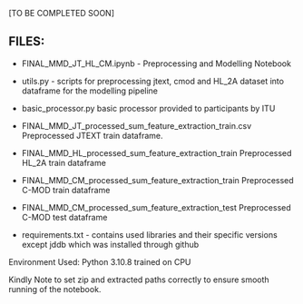 [TO BE COMPLETED SOON]
## FILES:

- FINAL_MMD_JT_HL_CM.ipynb - Preprocessing and Modelling Notebook

- utils.py - scripts for preprocessing jtext, cmod and HL_2A dataset into dataframe for the modelling pipeline

- basic_processor.py basic processor provided to participants by ITU

- FINAL_MMD_JT_processed_sum_feature_extraction_train.csv Preprocessed JTEXT train dataframe.

- FINAL_MMD_HL_processed_sum_feature_extraction_train Preprocessed HL_2A train dataframe

- FINAL_MMD_CM_processed_sum_feature_extraction_train Preprocessed C-MOD train dataframe

- FINAL_MMD_CM_processed_sum_feature_extraction_test Preprocessed C-MOD test dataframe

- requirements.txt - contains used libraries and their specific versions except jddb which was installed through github

Environment Used: Python 3.10.8 trained on CPU

Kindly Note to set zip and extracted paths correctly to ensure smooth running of the notebook.
